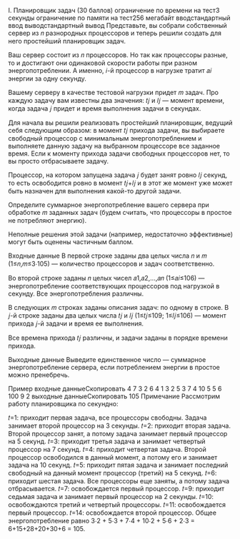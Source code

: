 I. Планировщик задач (30 баллов)
ограничение по времени на тест3 секунды
ограничение по памяти на тест256 мегабайт
вводстандартный ввод
выводстандартный вывод
Представьте, вы собрали собственный сервер из 𝑛 разнородных процессоров и теперь решили создать для него простейший планировщик задач.

Ваш сервер состоит из 𝑛 процессоров. Но так как процессоры разные, то и достигают они одинаковой скорости работы при разном энергопотреблении. А именно, 𝑖-й процессор в нагрузке тратит 𝑎𝑖 энергии за одну секунду.

Вашему серверу в качестве тестовой нагрузки придет 𝑚 задач. Про каждую задачу вам известны два значения: 𝑡𝑗 и 𝑙𝑗 — момент времени, когда задача 𝑗 придет и время выполнения задачи в секундах.

Для начала вы решили реализовать простейший планировщик, ведущий себя следующим образом: в момент 𝑡𝑗 прихода задачи, вы выбираете свободный процессор с минимальным энергопотреблением и выполняете данную задачу на выбранном процессоре все заданное время. Если к моменту прихода задачи свободных процессоров нет, то вы просто отбрасываете задачу.

Процессор, на котором запущена задача 𝑗 будет занят ровно 𝑙𝑗 секунд, то есть освободится ровно в момент 𝑡𝑗+𝑙𝑗 и в этот же момент уже может быть назначен для выполнения какой-то другой задачи.

Определите суммарное энергопотребление вашего сервера при обработке 𝑚 заданных задач (будем считать, что процессоры в простое не потребляют энергию).

Неполные решения этой задачи (например, недостаточно эффективные) могут быть оценены частичным баллом.

Входные данные
В первой строке заданы два целых числа 𝑛 и 𝑚 (1≤𝑛,𝑚≤3⋅105) — количество процессоров и задач соответственно.

Во второй строке заданы 𝑛 целых чисел 𝑎1,𝑎2,…,𝑎𝑛 (1≤𝑎𝑖≤106) — энергопотребление соответствующих процессоров под нагрузкой в секунду. Все энергопотребления различны.

В следующих 𝑚 строках заданы описания задач: по одному в строке. В 𝑗-й строке заданы два целых числа 𝑡𝑗 и 𝑙𝑗 (1≤𝑡𝑗≤109; 1≤𝑙𝑗≤106) — момент прихода 𝑗-й задачи и время ее выполнения.

Все времена прихода 𝑡𝑗 различны, и задачи заданы в порядке времени прихода.

Выходные данные
Выведите единственное число — суммарное энергопотребление сервера, если потреблением энергии в простое можно пренебречь.

Пример
входные данныеСкопировать
4 7
3 2 6 4
1 3
2 5
3 7
4 10
5 5
6 100
9 2
выходные данныеСкопировать
105
Примечание
Рассмотрим работу планировщика по секундно:

𝑡=1: приходит первая задача, все процессоры свободны. Задача занимает второй процессор на 3 секунды.
𝑡=2: приходит вторая задача. Второй процессор занят, а потому задача занимает первый процессор на 5 секунд.
𝑡=3: приходит третья задача и занимает четвертый процессор на 7 секунд.
𝑡=4: приходит четвертая задача. Второй процессор освободился в данный момент, а потому его и занимает задача на 10 секунд.
𝑡=5: приходит пятая задача и занимает последний свободный на данный момент процессор (третий) на 5 секунд.
𝑡=6: приходит шестая задача. Все процессоры еще заняты, а потому задача отбрасывается.
𝑡=7: освобождается первый процессор.
𝑡=9: приходит седьмая задача и занимает первый процессор на 2 секунды.
𝑡=10: освобождаются третий и четвертый процессоры.
𝑡=11: освобождается первый процессор.
𝑡=14: освобождается второй процессор.
Общее энергопотребление равно 3⋅2 + 5⋅3 + 7⋅4 + 10⋅2 + 5⋅6 + 2⋅3 = 6+15+28+20+30+6 = 105.
